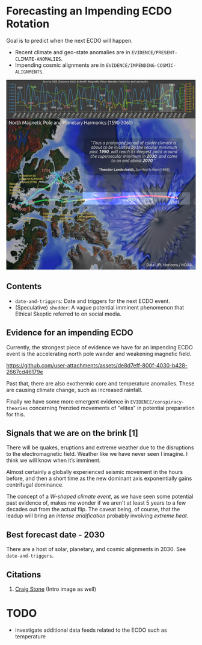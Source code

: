 # Forecasting an Impending ECDO Rotation

Goal is to predict when the next ECDO will happen.
- Recent climate and geo-state anomalies are in `EVIDENCE/PRESENT-CLIMATE-ANOMALIES`.
- Impending cosmic alignments are in `EVIDENCE/IMPENDING-COSMIC-ALIGNMENTS`.

![](img/landscheidt-rosetta.jpg)

## Contents

- `date-and-triggers`: Date and triggers for the next ECDO event.
- (Speculative) `shudder`: A vague potential imminent phenomenon that Ethical Skeptic referred to on social media.

## Evidence for an impending ECDO

Currently, the strongest piece of evidence we have for an impending ECDO event is the accelerating north pole wander and weakening magnetic field.

https://github.com/user-attachments/assets/de8d7eff-800f-4030-b428-2667cd46179e

Past that, there are also exothermic core and temperature anomalies. These are causing climate change, such as increased rainfall.

Finally we have some more emergent evidence in `EVIDENCE/conspiracy-theories` concerning frenzied movements of "elites" in potential preparation for this.

## Signals that we are on the brink [1]

There will be quakes, eruptions and extreme weather due to the disruptions to the electromagnetic field. Weather like we have never seen I imagine. I think we will know when it’s imminent.

Almost certainly a globally experienced seismic movement in the hours before, and then a short time as the new dominant axis exponentially gains centrifugal dominance.

The concept of a *W-shaped climate event*, as we have seen some potential past evidence of, makes me wonder if we aren't at least 5 years to a few decades out from the actual flip. The caveat being, of course, that the leadup will bring an *intense aridification* probably involving *extreme heat*.

## Best forecast date - 2030

There are a host of solar, planetary, and cosmic alignments in 2030. See `date-and-triggers`.

## Citations

1. [Craig Stone](https://nobulart.com) (Intro image as well)

# TODO

- investigate additional data feeds related to the ECDO such as temperature
